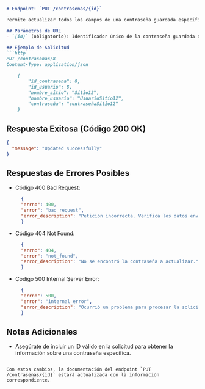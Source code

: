 
```markdown
# Endpoint: `PUT /contrasenas/{id}`

Permite actualizar todos los campos de una contraseña guardada específica mediante su identificador único.

## Parámetros de URL
- `{id}` (obligatorio): Identificador único de la contraseña guardada que se desea actualizar.

## Ejemplo de Solicitud
```http
PUT /contrasenas/8
Content-Type: application/json

    {
        "id_contrasena": 8,
        "id_usuario": 8,
        "nombre_sitio": "Sitio12",
        "nombre_usuario": "UsuarioSitio12",
        "contraseña": "contraseñaSitio12"
    }


```

## Respuesta Exitosa (Código 200 OK)
```json
{
  "message": "Updated successfully"
}


```

## Respuestas de Errores Posibles
- Código 400 Bad Request:

  ```json
    {
    "errno": 400,
    "error": "bad_request",
    "error_description": "Petición incorrecta. Verifica los datos enviados."
    }

  ```
- Código 404 Not Found:

  ```json
    {
    "errno": 404,
    "error": "not_found",
    "error_description": "No se encontró la contraseña a actualizar."
    }

  ```
- Código 500 Internal Server Error:
  ```json
    {
    "errno": 500,
    "error": "internal_error",
    "error_description": "Ocurrió un problema para procesar la solicitud."
    }
  ```

## Notas Adicionales

- Asegúrate de incluir un ID válido en la solicitud para obtener la información sobre una contraseña específica.
```

Con estos cambios, la documentación del endpoint `PUT /contrasenas/{id}` estará actualizada con la información correspondiente.
